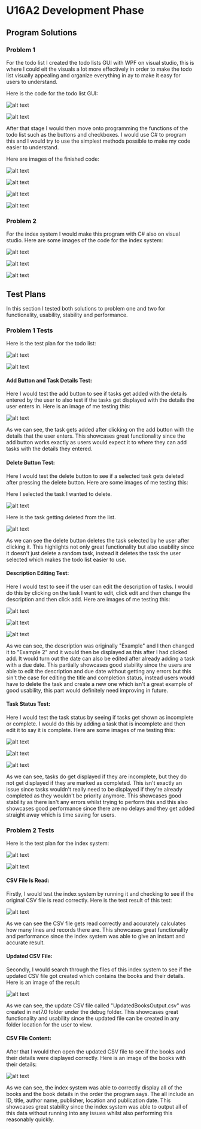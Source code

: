 # U16A2 Development Phase

## Program Solutions

### Problem 1

For the todo list I created the todo lists GUI with WPF on visual studio, this is where I could eit the visuals a lot more effectively in order to make the todo list visually appealing and organize everything in ay to make it easy for users to understand.

Here is the code for the todo list GUI:

![alt text](images/GUICode1.png)

![alt text](images/GUICode2.png)

After that stage I would then move onto programming the functions of the todo list such as the buttons and checkboxes. I would use C# to program this and I would try to use the simplest methods possible to make my code easier to understand.

Here are images of the finished code:

![alt text](images/TodoListCode1.png)

![alt text](images/TodoListCode2.png)

![alt text](images/TodoListCode3.png)

![alt text](images/TodoListCode4.png)

### Problem 2

For the index system I would make this program with C# also on visual studio. Here are some images of the code for the index system:

![alt text](images/IndexSystemCode1.png)

![alt text](images/IndexSystemCode2.png)

![alt text](images/IndexSystemCode3.png)

## Test Plans

In this section I tested both solutions to problem one and two for functionality, usability, stability and performance.

### Problem 1 Tests

Here is the test plan for the todo list:

![alt text](images/TodoListTests.png)

![alt text](images/TodoListTests2.png)

#### Add Button and Task Details Test:

Here I would test the add button to see if tasks get added with the details entered by the user to also test if the tasks get displayed with the details the user enters in. Here is an image of me testing this:

![alt text](images/AddButtonTest.png)

As we can see, the task gets added after clicking on the add button with the details that the user enters. This showcases great functionality since the add button works exactly as users would expect it to where they can add tasks with the details they entered.

#### Delete Button Test:

Here I would test the delete button to see if a selected task gets deleted after pressing the delete button. Here are some images of me testing this:

Here I selected the task I wanted to delete.

![alt text](images/DeleteButtonTest1.png)

Here is the task getting deleted from the list.

![alt text](images/DeleteButtonTest2.png)

As we can see the delete button deletes the task selected by he user after clicking it. This highlights not only great functionality but also usability since it doesn't just delete a random task, instead it deletes the task the user selected which makes the todo list easier to use.

#### Description Editing Test:

Here I would test to see if the user can edit the description of tasks. I would do this by clicking on the task I want to edit, click edit and then change the description and then click add. Here are images of me testing this:

![alt text](images/EditTest1.png)

![alt text](images/EditTest2.png)

![alt text](images/EditTest3.png)

As we can see, the description was originally "Example" and I then changed it to "Example 2" and it would then be displayed as this after I had clicked add. It would turn out the date can also be edited after already adding a task with a due date. This partially showcases good stability since the users are able to edit the description and due date without getting any errors but this sin't the case for editing the title and completion status, instead users would have to delete the task and create a new one which isn't a great example of good usability, this part would definitely need improving in future.

#### Task Status Test:

Here I would test the task status by seeing if tasks get shown as incomplete or complete. I would do this by adding a task that is incomplete and then edit it to say it is complete. Here are some images of me testing this:

![alt text](images/TaskStatusTest.png)

![alt text](images/TaskStatusTest2.png)

![alt text](images/TaskStatusTest3.png)

As we can see, tasks do get displayed if they are incomplete, but they do not get displayed if they are marked as completed. This isn't exactly an issue since tasks wouldn't really need to be displayed if they're already completed as they wouldn't be priority anymore. This showcases good stability as there isn't any errors whilst trying to perform this and this also showcases good performance since there are no delays and they get added straight away which is time saving for users.

### Problem 2 Tests

Here is the test plan for the index system:

![alt text](images/IndexSystemTestPlan1.png)

![alt text](images/IndexSystemTestPlan2.png)

#### CSV File Is Read:

Firstly, I would test the index system by running it and checking to see if the original CSV file is read correctly. Here is the test result of this test:

![alt text](images/CSVFileReadTest.png)

As we can see the CSV file gets read correctly and accurately calculates how many lines and records there are. This showcases great functionality and performance since the index system was able to give an instant and accurate result.

#### Updated CSV File:

Secondly, I would search through the files of this index system to see if the updated CSV file got created which contains the books and their details. Here is an image of the result:

![alt text](images/UpdatedCSVTest.png)

As we can see, the update CSV file called "UpdatedBooksOutput.csv" was created in net7.0 folder under the debug folder. This showcases great functionality and usability since the updated file can be created in any folder location for the user to view.

#### CSV File Content:

After that I would then open the updated CSV file to see if the books and their details were displayed correctly. Here is an image of the books with their details:

![alt text](images/CSVFileContent.png)

As we can see, the index system was able to correctly display all of the books and the book details in the order the program says. The all include an ID, title, author name, publisher, location and publication date. This showcases great stability since the index system was able to output all of this data without running into any issues whilst also performing this reasonably quickly.